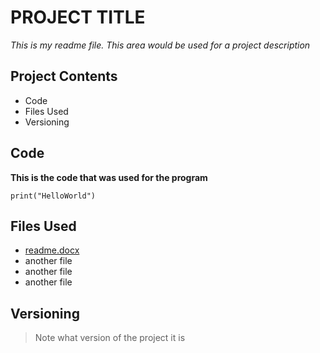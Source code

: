 # PROJECT TITLE
*This is my readme file. This area would be used for a project description*
## Project Contents
- Code
- Files Used
- Versioning
## Code
**This is the code that was used for the program**

`print("HelloWorld")`
## Files Used 
- [readme.docx](https://github.com/ashlynyoungg/Hello-World/files/9668927/readme.docx)
- another file
- another file
- another file
## Versioning
> Note what version of the project it is

